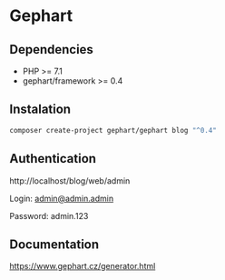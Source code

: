 Gephart
===

Dependencies
---
 - PHP >= 7.1
 - gephart/framework >= 0.4

Instalation
---

```bash
composer create-project gephart/gephart blog "^0.4"
```

Authentication
---

http://localhost/blog/web/admin

Login: admin@admin.admin

Password: admin.123

Documentation
---

https://www.gephart.cz/generator.html
